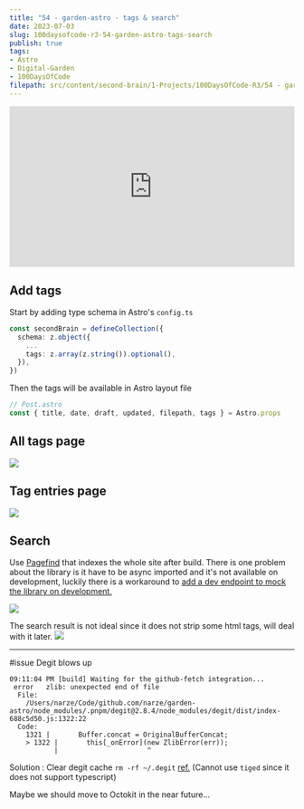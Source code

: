 ```yaml
---
title: "54 - garden-astro - tags & search"
date: 2023-07-03
slug: 100daysofcode-r3-54-garden-astro-tags-search
publish: true
tags:
- Astro
- Digital-Garden
- 100DaysOfCode
filepath: src/content/second-brain/1-Projects/100DaysOfCode-R3/54 - garden-astro - tags & search.md
---
```


<iframe width="100%" style="aspect-ratio: 16 / 9;" src="https://www.youtube.com/embed/qtQ6RK-NDPI" title="YouTube video player" frameborder="0" allow="accelerometer; autoplay; clipboard-write; encrypted-media; gyroscope; picture-in-picture; web-share" allowfullscreen></iframe>

## Add tags

Start by adding type schema in Astro's `config.ts`

```typescript
const secondBrain = defineCollection({
  schema: z.object({
    ...
    tags: z.array(z.string()).optional(),
  }),
})
```

Then the tags will be available in Astro layout file

```typescript
// Post.astro
const { title, date, draft, updated, filepath, tags } = Astro.props
```

## All tags page

![](1-Projects/100DaysOfCode-R3/attachments/Pasted%20image%2020230703220104.png)

## Tag entries page

![](1-Projects/100DaysOfCode-R3/attachments/Pasted%20image%2020230703220118.png)

## Search

Use [Pagefind](https://pagefind.app) that indexes the whole site after build. There is one problem about the library is it have to be async imported and it's not available on development, luckily there is a workaround to [add a dev endpoint to mock the library on development.](https://blog.otterlord.dev/post/astro-search/#adding-a-dev-endpoint)

![](1-Projects/100DaysOfCode-R3/attachments/Pasted%20image%2020230703235733.png)

The search result is not ideal since it does not strip some html tags, will deal with it later. ![](1-Projects/100DaysOfCode-R3/attachments/Pasted%20image%2020230704000014.png)

***

\#issue Degit blows up

```
09:11:04 PM [build] Waiting for the github-fetch integration...
 error   zlib: unexpected end of file
  File:
    /Users/narze/Code/github.com/narze/garden-astro/node_modules/.pnpm/degit@2.8.4/node_modules/degit/dist/index-688c5d50.js:1322:22
  Code:
    1321 |       Buffer.concat = OriginalBufferConcat;
    > 1322 |       this[_onError](new ZlibError(err));
           |                      ^
```

Solution : Clear degit cache `rm -rf ~/.degit` [ref.](https://github.com/Rich-Harris/degit/issues/313) (Cannot use `tiged` since it does not support typescript)

Maybe we should move to Octokit in the near future...
